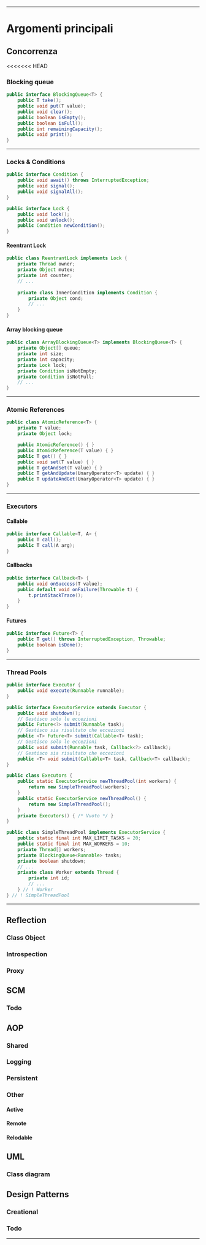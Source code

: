 
```table-of-contents
```
---
# Argomenti principali

## Concorrenza
<<<<<<< HEAD
### Blocking queue
```java
public interface BlockingQueue<T> {
	public T take();
	public void put(T value);
	public void clear();
	public boolean isEmpty();
	public boolean isFull();
	public int remainingCapacity();
	public void print();
}
```

---

### Locks & Conditions
```java
public interface Condition {
	public void await() throws InterruptedException;
	public void signal();
	public void signalAll();
}
```
```java
public interface Lock {
	public void lock();
	public void unlock();
	public Condition newCondition();
}
```

#### Reentrant Lock
```java
public class ReentrantLock implements Lock {
	private Thread owner;
	private Object mutex;
	private int counter;
	// ...
	
	private class InnerCondition implements Condition {
		private Object cond;
		// ...
	}
}
```

#### Array blocking queue
```java
public class ArrayBlockingQueue<T> implements BlockingQueue<T> {
	private Object[] queue;
	private int size;
	private int capacity;
	private Lock lock;
	private Condition isNotEmpty;
	private Condition isNotFull;
	// ...
}
```

---

### Atomic References
```java
public class AtomicReference<T> {
	private T value;
	private Object lock;

	public AtomicReference() { }
	public AtomicReference(T value) { }
	public T get() { }
	public void set(T value) { }
	public T getAndSet(T value) { }
	public T getAndUpdate(UnaryOperator<T> update) { }
	public T updateAndGet(UnaryOperator<T> update) { }
}
```

---

### Executors
#### Callable
```java
public interface Callable<T, A> {
	public T call();
	public T call(A arg);
}
```
#### Callbacks
```java
public interface Callback<T> {
	public void onSuccess(T value);
	public default void onFailure(Throwable t) {
		t.printStackTrace();
	}
}
```
#### Futures
```java
public interface Future<T> {
	public T get() throws InterruptedException, Throwable;
	public boolean isDone();
}
```

---

### Thread Pools
```java
public interface Executor {
	public void execute(Runnable runnable);
}
```
```java
public interface ExecutorService extends Executor {
	public void shutdown();
	// Gestisco solo le eccezioni
	public Future<?> submit(Runnable task); 
	// Gestisco sia risultato che eccezioni
	public <T> Future<T> submit(Callable<T> task); 
	// Gestisco solo le eccezioni
	public void submit(Runnable task, Callback<?> callback); 
	// Gestisco sia risultato che eccezioni
	public <T> void submit(Callable<T> task, Callback<T> callback); 
}
```

```java
public class Executors {
	public static ExecutorService newThreadPool(int workers) {
		return new SimpleThreadPool(workers);
	}
	public static ExecutorService newThreadPool() {
		return new SimpleThreadPool();
	}
	private Executors() { /* Vuoto */ }
}
```

```java
public class SimpleThreadPool implements ExecutorService {
	public static final int MAX_LIMIT_TASKS = 20;
	public static final int MAX_WORKERS = 10;
	private Thread[] workers;
	private BlockingQueue<Runnable> tasks;
	private boolean shutdown;
	// ...
	private class Worker extends Thread {
		private int id;
		// ...
	} // ! Worker
} // ! SimpleThreadPool
```

---

## Reflection
### Class Object
### Introspection
### Proxy

## SCM

### Todo
## AOP

### Shared
### Logging
### Persistent
### Other

#### Active
#### Remote
#### Relodable

## UML

### Class diagram

## Design Patterns

### Creational
### Todo


---